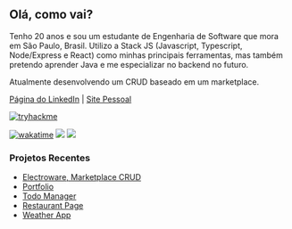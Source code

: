 ## Olá, como vai?
Tenho 20 anos e sou um estudante de Engenharia de Software que mora em São Paulo, Brasil. Utilizo a Stack JS (Javascript, Typescript, Node/Express e React) como minhas principais ferramentas, mas também pretendo aprender Java e me especializar no backend no futuro.

Atualmente desenvolvendo um CRUD baseado em um marketplace.

[Página do LinkedIn](https://www.linkedin.com/in/silva-luc/) | [Site Pessoal](https://luc-silva.github.io/portfolio/)

[![tryhackme]( https://tryhackme-badges.s3.amazonaws.com/luc.silva.png)](https://tryhackme.com/p/luc.silva)

[![wakatime](https://wakatime.com/badge/user/c1b7afcb-168f-4074-bcff-1c6756fac9a3.svg)](https://wakatime.com/@c1b7afcb-168f-4074-bcff-1c6756fac9a3)
![](https://komarev.com/ghpvc/?username=luc-silva&color=blue)
![](https://www.codewars.com/users/luc-silva/badges/micro)

### Projetos Recentes
- [Electroware, Marketplace CRUD](https://github.com/luc-silva/electroware)
- [Portfolio](https://github.com/luc-silva/portfolio)
- [Todo Manager](https://github.com/luc-silva/to-do)
- [Restaurant Page](https://github.com/luc-silva/restaurant-page)
- [Weather App](https://github.com/luc-silva/weather-app)

<!--  
[![GitHub Streak](https://streak-stats.demolab.com?user=luc-silva&theme=radical&hide_border=true&date_format=M%20j%5B%2C%20Y%5D&mode=weekly)](https://git.io/streak-stats) ![Top Langs](https://github-readme-stats.vercel.app/api/top-langs/?username=luc-silva&layout=compact&theme=radical)
